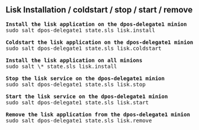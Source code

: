 ## Lisk Installation / coldstart / stop / start / remove
<pre>
<b>Install the lisk application on the dpos-delegate1 minion</b>
sudo salt dpos-delegate1 state.sls lisk.install

<b>Coldstart the lisk application on the dpos-delegate1 minion</b>
sudo salt dpos-delegate1 state.sls lisk.coldstart

<b>Install the lisk application on all minions</b>
sudo salt \* state.sls lisk.install

<b>Stop the lisk service on the dpos-delegate1 minion</b>
sudo salt dpos-delegate1 state.sls lisk.stop

<b>Start the lisk service on the dpos-delegate1 minion</b>
sudo salt dpos-delegate1 state.sls lisk.start

<b>Remove the lisk application from the dpos-delegate1 minion</b>
sudo salt dpos-delegate1 state.sls lisk.remove
</pre> 

